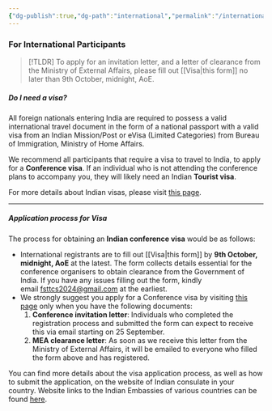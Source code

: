 ```yaml
---
{"dg-publish":true,"dg-path":"international","permalink":"/international/"}
---
```


### For International Participants

> [!TLDR] To apply for an invitation letter, and a letter of clearance from the Ministry of External Affairs, please fill out [[Visa\|this form]] no later than 9th October, midnight, AoE.


##### Do I need a visa?

All foreign nationals entering India are required to possess a valid international travel document in the form of a national passport with a valid visa from an Indian Mission/Post or eVisa (Limited Categories) from Bureau of Immigration, Ministry of Home Affairs.

We recommend all participants that require a visa to travel to India, to apply for a **Conference visa**. If an individual who is not attending the conference plans to accompany you, they will likely need an Indian **Tourist visa**.

For more details about Indian visas, please visit [this page](https://indianvisaonline.gov.in/).

---
##### Application process for Visa

The process for obtaining an **Indian conference visa** would be as follows:

- International registrants are to fill out [[Visa\|this form]] by **9th October, midnight, AoE** at the latest. The form collects details essential for the conference organisers to obtain clearance from the Government of India. If you have any issues filling out the form, kindly email [fsttcs2024@gmail.com](mailto:fsttcs2024@gmail.com) at the earliest.
- We strongly suggest you apply for a Conference visa by visiting [this page](https://indianvisaonline.gov.in/) only when you have the following documents:
    1. **Conference invitation letter**: Individuals who completed the registration process and submitted the form can expect to receive this via email starting on 25 September.
    2. **MEA clearance letter**: As soon as we receive this letter from the Ministry of External Affairs, it will be emailed to everyone who filled the form above and has registered.

You can find more details about the visa application process, as well as how to submit the application, on the website of Indian consulate in your country. Website links to the Indian Embassies of various countries can be found [here](https://www.mea.gov.in/indian-missions-abroad-new.htm).
